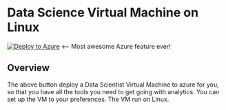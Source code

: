 # Data Science Virtual Machine on Linux

[![Deploy to Azure](http://azuredeploy.net/deploybutton.png)](https://portal.azure.com/#create/Microsoft.Template/uri/https%3A%2F%2Fraw.githubusercontent.com%2FVeracity%2Fveracity-quickstart-samples%2Fmaster%2F101-data-science-virtual-machine%2Fdata-science-virtual-machine-Linux%2Fdeployazure.json)   <-- Most awesome Azure feature ever!

## Overview
The above button deploy a Data Scientist Virtual Machine to azure for you, so that you have all the tools you need to get going with analytics. You can set up the VM to your preferences. The VM run on Linux.  
